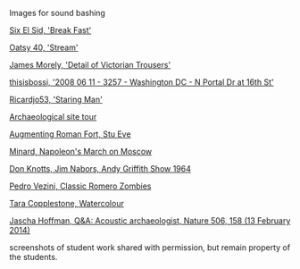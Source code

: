 Images for sound bashing

[Six El Sid, 'Break Fast'](https://farm8.staticflickr.com/7188/6786558606_24bf54c04c_o_d.jpg)

[Oatsy 40, 'Stream'](https://farm6.staticflickr.com/5492/9920067926_9a9ba5fb45_o_d.jpg)

[James Morely, 'Detail of Victorian Trousers'](https://farm8.staticflickr.com/7472/15637796200_3f50cfc72e_o_d.jpg)

[thisisbossi, '2008 06 11 - 3257 - Washington DC - N Portal Dr at 16th St'](https://farm4.staticflickr.com/3603/3361593196_e5b985a857_o_d.jpg)

[Ricardjo53, 'Staring Man'](https://farm8.staticflickr.com/7126/7863127604_d7d266aa37_o_d.jpg)

[Archaeological site tour](http://www.dayofarchaeology.com/cakes-cottages-and-manky-bones/)

[Augmenting Roman Fort, Stu Eve](http://www.dead-mens-eyes.org)

[Minard, Napoleon's March on Moscow](https://upload.wikimedia.org/wikipedia/commons/2/29/Minard.png)

[Don Knotts, Jim Nabors, Andy Griffith Show 1964](https://upload.wikimedia.org/wikipedia/commons/d/d7/Don_Knotts_Jim_Nabors_Andy_Griffith_Show_1964.JPG)

[Pedro Vezini, Classic Romero Zombies](https://farm5.staticflickr.com/4137/4791322423_7213b78fb9_b_d.jpg)

[Tara Copplestone, Watercolour](http://blog.taracopplestone.co.uk/making-things-photobashing-as-archaeological-remediation/)

[Jascha Hoffman, Q&A: Acoustic archaeologist, Nature 506, 158 (13 February 2014)](http://www.nature.com/nature/journal/v506/n7487/full/506158a.html?WT.ec_id=NATURE-20140213)

screenshots of student work shared with permission, but remain property of the students. 